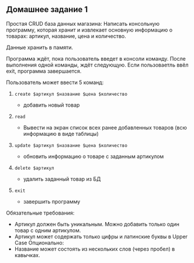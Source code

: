 ## Домашнее задание 1

Простая CRUD база данных магазина:
Написать консольную программу, которая хранит и извлекает основную информацию о товарах: артикул, название, цена и количество.

Данные хранить в памяти.

Программа ждёт, пока пользователь введет в консоли команду.
После выполнения одной команды, ждёт следующую.
Если пользоваетль ввёл exit, программа завершается.

Пользователь может ввести 5 команд:

1) ```create $артикул $название $цена $количество```
    - добавить новый товар

2) ```read```
    - Вывести на экран список всех ранее добавленных товаров
      (всю информацию в виде таблицы)

3) ```update $артикул $название $цена $количество```
    - обновить информацию о товаре с заданным артикулом

4) ```delete $артикул```
    - удалить заданный товар из БД

5) ```exit```
    - завершить программу

Обязательные требования:
 - Артикул должен быть уникальным. Можно добавить только один товар с одним артикулом.
 - Артикул может содержать только цифры и латинские буквы в Upper Case
Опционально:
 - Название может состоять из нескольких слов (через пробел) в кавычках.